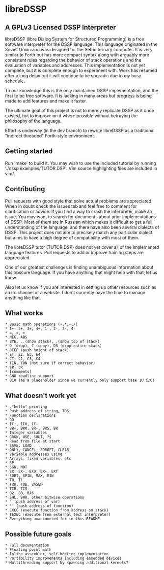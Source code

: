 # libreDSSP
## A GPLv3 Licensed DSSP Interpreter

libreDSSP (libre Dialog System for Structured Programming) is a free software interpreter for the DSSP language. This language originated in the Soviet Union and was designed for the Setun ternary computer. It is very similar to Forth but has more compact syntax along with arguably more consistent rules regarding the behavior of stack operations and the evaluation of variables and addresses. This implementation is not yet complete, but it is complete enough to experiment with. Work has resumed after a long delay but it will continue to be sporadic due to my busy schedule.

To our knowledge this is the only maintained DSSP implementation, and the first to be free software. It is lacking in many areas but progress is being made to add features and make it faster.

The ultimate goal of this project is not to merely replicate DSSP as it once existed, but to improve on it where possible without betraying the philosophy of the language.

Effort is underway (in the dev branch) to rewrite libreDSSP as a traditional "indirect threaded" Forth-style environment.

## Getting started
Run 'make' to build it. You may wish to use the included tutorial by running './dssp examples/TUTOR.DSP'.
Vim source highlighting files are included in vim/.

## Contributing
Pull requests with good style that solve actual problems are appreciated. When in doubt check the issues tab and feel free to comment for clarification or advice. If you find a way to crash the interpreter, make an issue. You may want to search for documents about prior implementations of DSSP. Most of them are in Russian which makes it difficult to get a full understanding of the language, and there have also been several dialects of DSSP. This project does not aim to precisely match any particular dialect but aims to have a high degree of compatibility with most of them.

The libreDSSP tutor (TUTOR.DSP) does not yet cover all of the implemented language features. Pull requests to add or improve training steps are appreciated.

One of our greatest challenges is finding unambiguous information about this obscure language. If you have anything that might help with that, let us know.

Also let us know if you are interested in setting up other resources such as an irc channel or a website. I don't currently have the time to manage anything like that.

## What works
	* Basic math operations (+,*,-,/)
	* 1+, 2+, 3+, 4+, 1-, 2-, 3-, 4-
	* =, <, >
	* NEG, ABS
	* BYE, ..(show stack), .(show top of stack)
	* D (drop), C (copy), DS (drop entire stack)
	* DEEP (push height of stack)
	* ET, E2, E3, E4
	* CT, C2, C3, C4
	* TIN, TON (Not sure if correct behavior)
	* SP, CR
	* [comments]
	* GNU readline support
	* B10 (as a placeholder since we currently only support base 10 I/O)

## What doesn't work yet
	* ."hello" printing
	* Push address of string, TOS
	* Function declarations
	* DO
	* IF+, IF0, IF-
	* BR+, BR0, BR-, BRS, BR
	* Integer variables
	* GROW, USE, SHUT, ?$
	* Read from file at start
	* SAVE, LOAD
	* ONLY, CANCEL, FORGET, CLEAR
	* Variable addresses using '
	* Arrays, fixed variables, etc
	* RP
	* SGN, NOT
	* EX, EX-, EX0, EX+, EXT
	* SORT, SPIN, MAX, MIN
	* T0, T1
	* TRB, TOB, BASE@
	* TIB, TIS
	* B2, B8, B16
	* SHL, SHR, other bitwise operations
	* ' (push address of var)
	* '' (push address of function)
	* EXEC (execute function from address on stack)
	* TEXEC (execute from external text interpreter)
	* Everything unaccounted for in this README

## Possible future goals
	* Full documentation
	* Floating point math
	* Inline assembler, self-hosting implementation
	* Portability improvements including embedded devices
	* Multithreading support by spawning additional kernels?
